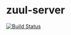 # zuul-server

[![Build Status](https://travis-ci.com/vyomrastogi/zuul-server.svg?branch=master)](https://travis-ci.com/vyomrastogi/zuul-server)
